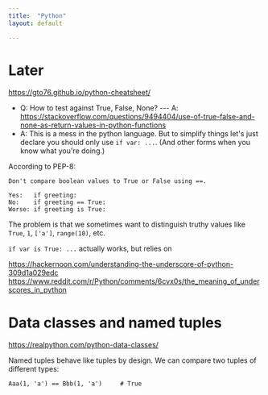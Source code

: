 ```yaml
---
title:  "Python"
layout: default

---
```


# Later

<https://gto76.github.io/python-cheatsheet/>


- Q: How to test against True, False, None? --- A: <https://stackoverflow.com/questions/9494404/use-of-true-false-and-none-as-return-values-in-python-functions>
- A: 
This is a mess in the python language.
But to simplify things let's just declare you should only use `if var: ...`.
(And other forms when you know what you're doing.)

According to PEP-8:

```
Don't compare boolean values to True or False using ==.

Yes:   if greeting:
No:    if greeting == True:
Worse: if greeting is True:
```

The problem is that we sometimes want to distinguish truthy values like `True`, `1`, `['a']`, `range(10)`, etc.

`if var is True: ...` actually works, but relies on 

<https://hackernoon.com/understanding-the-underscore-of-python-309d1a029edc>
<https://www.reddit.com/r/Python/comments/6cvx0s/the_meaning_of_underscores_in_python>


# Data classes and named tuples

<https://realpython.com/python-data-classes/>

Named tuples behave like tuples by design. We can compare two tuples of different types:

```
Aaa(1, 'a') == Bbb(1, 'a')     # True
```



